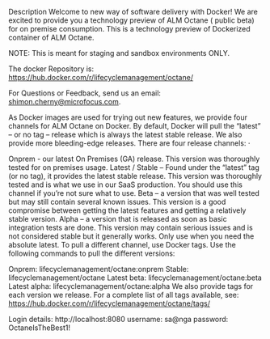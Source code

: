 Description
Welcome to new way of software delivery with Docker! We are excited to provide you a technology preview of ALM Octane ( public beta) for on premise consumption. This is a technology preview of Dockerized container of ALM Octane.

NOTE: This is meant for staging and sandbox environments ONLY.

The docker Repository is: https://hub.docker.com/r/lifecyclemanagement/octane/

For Questions or Feedback, send us an email: shimon.cherny@microfocus.com.



As Docker images are used for trying out new features, we provide four channels for ALM Octane on Docker. By default, Docker will pull the “latest” – or no tag – release which is always the latest stable release. We also provide more bleeding-edge releases. There are four release channels: ·

Onprem - our latest On Premises (GA) release. This version was thoroughly tested for on premises usage.
Latest / Stable – Found under the “latest” tag (or no tag), it provides the latest stable release. This version was thoroughly tested and is what we use in our SaaS production. You should use this channel if you’re not sure what to use.
Beta – a version that was well tested but may still contain several known issues. This version is a good compromise between getting the latest features and getting a relatively stable version.
Alpha – a version that is released as soon as basic integration tests are done. This version may contain serious issues and is not considered stable but it generally works. Only use when you need the absolute latest.
To pull a different channel, use Docker tags. Use the following commands to pull the different versions:

Onprem: lifecyclemanagement/octane:onprem
Stable: lifecyclemanagement/octane
Latest beta: lifecyclemanagement/octane:beta
Latest alpha: lifecyclemanagement/octane:alpha We also provide tags for each version we release.
For a complete list of all tags available, see: https://hub.docker.com/r/lifecyclemanagement/octane/tags/

Login details:
http://localhost:8080
username: sa@nga
password: OctaneIsTheBest1!
